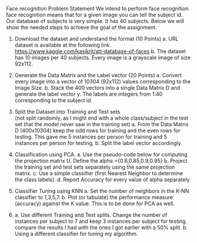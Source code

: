 Face recognition
Problem Statement
We intend to perform face recognition. face recognition means that for a given image you
can tell the subject id. Our database of subjects is very simple. It has 40 subjects. Below we
will show the needed steps to achieve the goal of the assignment.

1. Download the dataset and understand the format (10 Points)
   a. URL dataset is available at the following link.
   https://www.kaggle.com/kasikrit/att-database-of-faces
   b. The dataset has 10 images per 40 subjects. Every image is a grayscale image of
   size 92x112.
2. Generate the Data Matrix and the Label vector (20 Points)
   a. Convert every image into a vector of 10304 (92x112) values
   corresponding to the Image Size.
   b. Stack the 400 vectors into a single Data Matrix D and generate the label
   vector y. The labels are integers from 1:40 corresponding to the subject
   id.
3. Split the Dataset into Training and Test sets  
   (not split randomly, as I might end with a whole class/subject in the test set that the
   model never saw in the training set)
   a. From the Data Matrix D (400x10304) keep the odd rows for training
   and the even rows for testing. This gave me 5 instances per person
   for training and 5 instances per person for testing.
   b. Split the label vector accordingly.

4. Classification using PCA.
   a. Use the pseudo-code below for computing the projection matrix U. Define the
   alpha ={0.8,0.85,0.9,0.95}
   b. Project the training set and test sets separately using the same projection matrix.
   c. Use a simple classifier (first Nearest Neighbor to determine the class labels).
   d. Report Accuracy for every value of alpha separately.

5. Classifier Tuning using KNN
   a. Set the number of neighbors in the K-NN classifier to 1,3,5,7.
   b. Plot (or tabulate) the performance measure (accuracy) against the K value. This is to be
   done for PCA as well.

6. a. Use different Training and Test splits. Change the
   number of instances per subject to 7 and keep 3 instances
   per subject for testing. compare the results I had with the
   ones I got earlier with a 50% split.
   b. Using a different classifier for tuning my algorithm.
